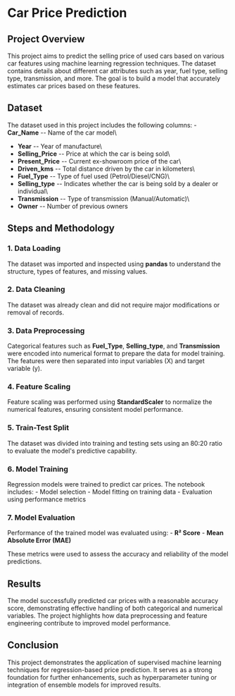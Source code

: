 # Car Price Prediction

## Project Overview

This project aims to predict the selling price of used cars based on
various car features using machine learning regression techniques. The
dataset contains details about different car attributes such as year,
fuel type, selling type, transmission, and more. The goal is to build a
model that accurately estimates car prices based on these features.

## Dataset

The dataset used in this project includes the following columns: -
**Car_Name** -- Name of the car model\
- **Year** -- Year of manufacture\
- **Selling_Price** -- Price at which the car is being sold\
- **Present_Price** -- Current ex-showroom price of the car\
- **Driven_kms** -- Total distance driven by the car in kilometers\
- **Fuel_Type** -- Type of fuel used (Petrol/Diesel/CNG)\
- **Selling_type** -- Indicates whether the car is being sold by a
dealer or individual\
- **Transmission** -- Type of transmission (Manual/Automatic)\
- **Owner** -- Number of previous owners

## Steps and Methodology

### 1. Data Loading

The dataset was imported and inspected using **pandas** to understand
the structure, types of features, and missing values.

### 2. Data Cleaning

The dataset was already clean and did not require major modifications or
removal of records.

### 3. Data Preprocessing

Categorical features such as **Fuel_Type**, **Selling_type**, and
**Transmission** were encoded into numerical format to prepare the data
for model training. The features were then separated into input
variables (X) and target variable (y).

### 4. Feature Scaling

Feature scaling was performed using **StandardScaler** to normalize the
numerical features, ensuring consistent model performance.

### 5. Train-Test Split

The dataset was divided into training and testing sets using an 80:20
ratio to evaluate the model's predictive capability.

### 6. Model Training

Regression models were trained to predict car prices. The notebook
includes: - Model selection - Model fitting on training data -
Evaluation using performance metrics

### 7. Model Evaluation

Performance of the trained model was evaluated using: - **R² Score** -
**Mean Absolute Error (MAE)**

These metrics were used to assess the accuracy and reliability of the
model predictions.

## Results

The model successfully predicted car prices with a reasonable accuracy
score, demonstrating effective handling of both categorical and
numerical variables. The project highlights how data preprocessing and
feature engineering contribute to improved model performance.

## Conclusion

This project demonstrates the application of supervised machine learning
techniques for regression-based price prediction. It serves as a strong
foundation for further enhancements, such as hyperparameter tuning or
integration of ensemble models for improved results.
